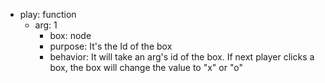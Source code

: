 *   play: function
    *   arg: 1
        * box:  node
        *   purpose: It's the Id of the box
        *   behavior: It will take an arg's id of the box. If next player clicks a box, the box will change the value to "x" or "o"
